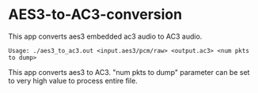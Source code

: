 AES3-to-AC3-conversion
======================

This app converts aes3 embedded ac3 audio to AC3 audio.

```Usage: ./aes3_to_ac3.out <input.aes3/pcm/raw> <output.ac3> <num pkts to dump>```

This app converts aes3 to AC3.
"num pkts to dump" parameter can be set to very high value to process entire file.

